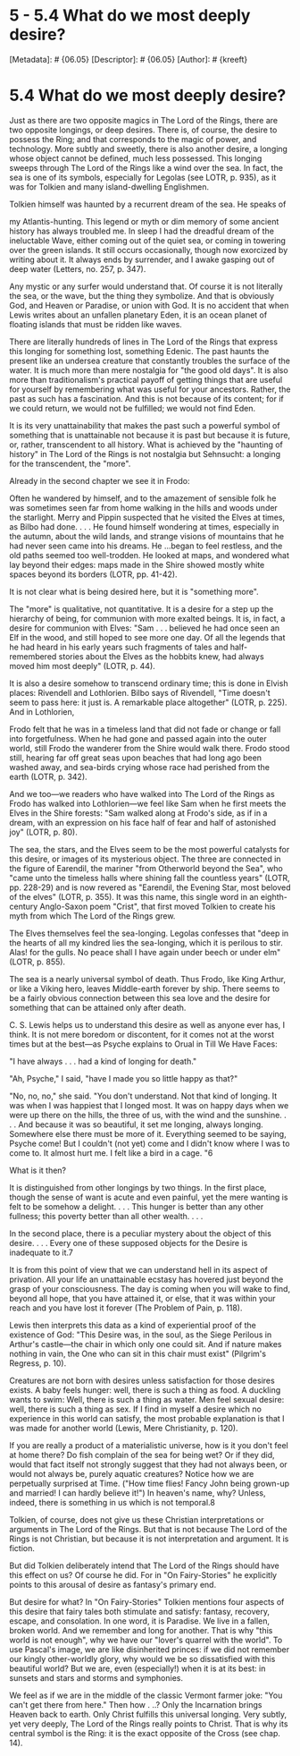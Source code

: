 # 5 - 5.4 What do we most deeply desire?
[Metadata]: # {06.05}
[Descriptor]: # {06.05}
[Author]: # {kreeft}

# 5.4 What do we most deeply desire?
Just as there are two opposite magics in The Lord of the Rings, there are two
opposite longings, or deep desires. There is, of course, the desire to possess
the Ring; and that corresponds to the magic of power, and technology. More
subtly and sweetly, there is also another desire, a longing whose object cannot
be defined, much less possessed. This longing sweeps through The Lord of the
Rings like a wind over the sea. In fact, the sea is one of its symbols,
especially for Legolas (see LOTR, p. 935), as it was for Tolkien and many
island-dwelling Englishmen.

Tolkien himself was haunted by a recurrent dream of the sea. He speaks of

my Atlantis-hunting. This legend or myth or dim memory of some ancient history
has always troubled me. In sleep I had the dreadful dream of the ineluctable
Wave, either coming out of the quiet sea, or coming in towering over the green
islands. It still occurs occasionally, though now exorcized by writing about
it. It always ends by surrender, and I awake gasping out of deep water
(Letters, no. 257, p. 347).

Any mystic or any surfer would understand that. Of course it is not literally
the sea, or the wave, but the thing they symbolize. And that is obviously God,
and Heaven or Paradise, or union with God. It is no accident that when Lewis
writes about an unfallen planetary Eden, it is an ocean planet of floating
islands that must be ridden like waves.

There are literally hundreds of lines in The Lord of the Rings that express
this longing for something lost, something Edenic. The past haunts the present
like an undersea creature that constantly troubles the surface of the water. It
is much more than mere nostalgia for "the good old days". It is also more than
traditionalism's practical payoff of getting things that are useful for
yourself by remembering what was useful for your ancestors. Rather, the past as
such has a fascination. And this is not because of its content; for if we could
return, we would not be fulfilled; we would not find Eden.

It is its very unattainability that makes the past such a powerful symbol of
something that is unattainable not because it is past but because it is future,
or, rather, transcendent to all history. What is achieved by the "haunting of
history" in The Lord of the Rings is not nostalgia but Sehnsucht: a longing for
the transcendent, the "more".

Already in the second chapter we see it in Frodo:

Often he wandered by himself, and to the amazement of sensible folk he was
sometimes seen far from home walking in the hills and woods under the
starlight. Merry and Pippin suspected that he visited the Elves at times, as
Bilbo had done. . . . He found himself wondering at times, especially in the
autumn, about the wild lands, and strange visions of mountains that he had
never seen came into his dreams. He ...began to feel restless, and the old
paths seemed too well-trodden. He looked at maps, and wondered what lay beyond
their edges: maps made in the Shire showed mostly white spaces beyond its
borders (LOTR, pp. 41-42).

It is not clear what is being desired here, but it is "something more".

The "more" is qualitative, not quantitative. It is a desire for a step up the
hierarchy of being, for communion with more exalted beings. It is, in fact, a
desire for communion with Elves: "Sam . . . believed he had once seen an Elf in
the wood, and still hoped to see more one day. Of all the legends that he had
heard in his early years such fragments of tales and half-remembered stories
about the Elves as the hobbits knew, had always moved him most deeply" (LOTR,
p. 44).

It is also a desire somehow to transcend ordinary time; this is done in Elvish
places: Rivendell and Lothlorien. Bilbo says of Rivendell, "Time doesn't seem
to pass here: it just is. A remarkable place altogether" (LOTR, p. 225). And in
Lothlorien,

Frodo felt that he was in a timeless land that did not fade or change or fall
into forgetfulness. When he had gone and passed again into the outer world,
still Frodo the wanderer from the Shire would walk there. Frodo stood still,
hearing far off great seas upon beaches that had long ago been washed away, and
sea-birds crying whose race had perished from the earth (LOTR, p. 342).

And we too—we readers who have walked into The Lord of the Rings as Frodo has
walked into Lothlorien—we feel like Sam when he first meets the Elves in the
Shire forests: "Sam walked along at Frodo's side, as if in a dream, with an
expression on his face half of fear and half of astonished joy" (LOTR, p. 80).

The sea, the stars, and the Elves seem to be the most powerful catalysts for
this desire, or images of its mysterious object. The three are connected in the
figure of Earendil, the mariner "from Otherworld beyond the Sea", who "came
unto the timeless halls where shining fall the countless years" (LOTR, pp.
228-29) and is now revered as "Earendil, the Evening Star, most beloved of the
elves" (LOTR, p. 355). It was this name, this single word in an eighth-century
Anglo-Saxon poem "Crist", that first moved Tolkien to create his myth from
which The Lord of the Rings grew.

The Elves themselves feel the sea-longing. Legolas confesses that "deep in the
hearts of all my kindred lies the sea-longing, which it is perilous to stir.
Alas! for the gulls. No peace shall I have again under beech or under elm"
(LOTR, p. 855).

The sea is a nearly universal symbol of death. Thus Frodo, like King Arthur, or
like a Viking hero, leaves Middle-earth forever by ship. There seems to be a
fairly obvious connection between this sea love and the desire for something
that can be attained only after death.

C. S. Lewis helps us to understand this desire as well as anyone ever has, I
think. It is not mere boredom or discontent, for it comes not at the worst
times but at the best—as Psyche explains to Orual in Till We Have Faces:

"I have always . . . had a kind of longing for death."

"Ah, Psyche," I said, "have I made you so little happy as that?"

"No, no, no," she said. "You don't understand. Not that kind of longing. It was
when I was happiest that I longed most. It was on happy days when we were up
there on the hills, the three of us, with the wind and the sunshine. . . . And
because it was so beautiful, it set me longing, always longing. Somewhere else
there must be more of it. Everything seemed to be saying, Psyche come! But I
couldn't (not yet) come and I didn't know where I was to come to. It almost
hurt me. I felt like a bird in a cage. "6

What is it then?

It is distinguished from other longings by two things. In the first place,
though the sense of want is acute and even painful, yet the mere wanting is
felt to be somehow a delight. . . . This hunger is better than any other
fullness; this poverty better than all other wealth. . . .

In the second place, there is a peculiar mystery about the object of this
desire. . . . Every one of these supposed objects for the Desire is inadequate
to it.7

It is from this point of view that we can understand hell in its aspect of
privation. All your life an unattainable ecstasy has hovered just beyond the
grasp of your consciousness. The day is coming when you will wake to find,
beyond all hope, that you have attained it, or else, that it was within your
reach and you have lost it forever (The Problem of Pain, p. 118).

Lewis then interprets this data as a kind of experiential proof of the
existence of God: "This Desire was, in the soul, as the Siege Perilous in
Arthur's castle—the chair in which only one could sit. And if nature makes
nothing in vain, the One who can sit in this chair must exist" (Pilgrim's
Regress, p. 10).

Creatures are not born with desires unless satisfaction for those desires
exists. A baby feels hunger: well, there is such a thing as food. A duckling
wants to swim: Well, there is such a thing as water. Men feel sexual desire:
well, there is such a thing as sex. If I find in myself a desire which no
experience in this world can satisfy, the most probable explanation is that I
was made for another world (Lewis, Mere Christianity, p. 120).

If you are really a product of a materialistic universe, how is it you don't
feel at home there? Do fish complain of the sea for being wet? Or if they did,
would that fact itself not strongly suggest that they had not always been, or
would not always be, purely aquatic creatures? Notice how we are perpetually
surprised at Time. ("How time flies! Fancy John being grown-up and married! I
can hardly believe it!") In heaven's name, why? Unless, indeed, there is
something in us which is not temporal.8

Tolkien, of course, does not give us these Christian interpretations or
arguments in The Lord of the Rings. But that is not because The Lord of the
Rings is not Christian, but because it is not interpretation and argument. It
is fiction.

But did Tolkien deliberately intend that The Lord of the Rings should have this
effect on us? Of course he did. For in "On Fairy-Stories" he explicitly points
to this arousal of desire as fantasy's primary end.

But desire for what? In "On Fairy-Stories" Tolkien mentions four aspects of
this desire that fairy tales both stimulate and satisfy: fantasy, recovery,
escape, and consolation. In one word, it is Paradise. We live in a fallen,
broken world. And we remember and long for another. That is why "this world is
not enough", why we have our "lover's quarrel with the world". To use Pascal's
image, we are like disinherited princes: if we did not remember our kingly
other-worldly glory, why would we be so dissatisfied with this beautiful world?
But we are, even (especially!) when it is at its best: in sunsets and stars and
storms and symphonies.

We feel as if we are in the middle of the classic Vermont farmer joke: "You
can't get there from here." Then how . ..? Only the Incarnation brings Heaven
back to earth. Only Christ fulfills this universal longing. Very subtly, yet
very deeply, The Lord of the Rings really points to Christ. That is why its
central symbol is the Ring: it is the exact opposite of the Cross (see chap.
14).

